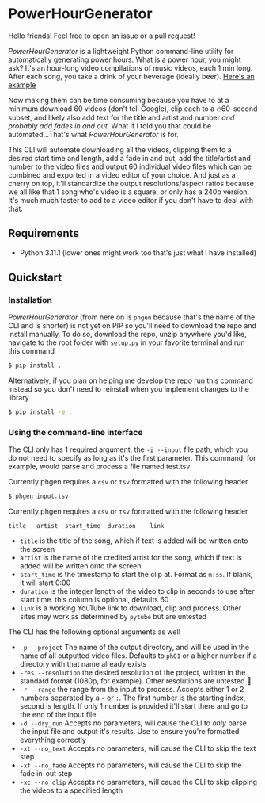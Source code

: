 

# PowerHourGenerator

Hello friends! Feel free to open an issue or a pull request!

*PowerHourGenerator* is a lightweight Python command-line utility for automatically generating power hours. What is a power hour, you might ask? It's an hour-long video compilations of music videos, each 1 min long. After each song, you take a drink of your beverage (ideally beer). [Here's an example](https://youtu.be/Rn6_yYX_25M)

Now making them can be time consuming because you have to at a minimum download 60 videos (don't tell Google), clip each to a 🔥60-second subset, and likely also add text for the title and artist and number *and probably add fades in and out*. What if I told you that could be automated...That's what *PowerHourGenerator* is for. 

This CLI will automate downloading all the videos, clipping them to a desired start time and length, add a fade in and out, add the title/artist and number to the video files and output 60 individual video files which can be combined and exported in a video editor of your choice. And just as a cherry on top, it'll standardize the output resolutions/aspect ratios because we all like that 1 song who's video is a square, or only has a 240p version. It's much much faster to add to a video editor if you don't have to deal with that.

## Requirements

- Python 3.11.1 (lower ones might work too that's just what I have installed)

## Quickstart

### Installation

*PowerHourGenerator* (from here on is `phgen` because that's the name of the CLI and is shorter) is not yet on PIP so you'll need to download the repo and install manually. To do so, download the repo, unzip anywhere you'd like, navigate to the root folder with `setup.py` in your favorite terminal and run this command

```bash
$ pip install .
```

Alternatively, if you plan on helping me develop the repo run this command instead so you don't need to reinstall when you implement changes to the library

```bash
$ pip install -e .
```

### Using the command-line interface

The CLI only has 1 required argument, the `-i --input` file path, which you do not need to specify as long as it's the first parameter. This command, for example, would parse and process a file named test.tsv

Currently phgen requires a `csv` or `tsv` formatted with the following header

```bash
$ phgen input.tsv
```

Currently phgen requires a `csv` or `tsv` formatted with the following header

```tsv
title	artist	start_time	duration	link
```

- `title` is the title of the song, which if text is added will be written onto the screen
- `artist` is the name of the credited artist for the song, which if text is added will be written onto the screen
- `start_time` is the timestamp to start the clip at. Format as `m:ss`. If blank, it will start 0:00
- `duration` is the integer length of the video to clip in seconds to use after start time. this column is optional, defaults 60
- `link` is a working YouTube link to download, clip and process. Other sites may work as determined by `pytube` but are untested

The CLI has the following optional arguments as well

- `-p --project` The name of the output directory, and will be used in the name of all outputted video files. Defaults to `ph01` or a higher number if a directory with that name already exists
- `-res --resolution` the desired resolution of the project, written in the standard format (1080p, for example). Other resolutions are untested 🤷
- `-r --range` the range from the input to process. Accepts either 1 or 2 numbers separated by a `-` or `:`. The first number is the starting index, second is length. If only 1 number is provided it'll start there and go to the end of the input file
- `-d --dry_run` Accepts no parameters, will cause the CLI to *only* parse the input file and output it's results. Use to ensure you're formatted everything correctly
- `-xt --no_text` Accepts no parameters, will cause the CLI to skip the text step
- `-xf --no_fade` Accepts no parameters, will cause the CLI to skip the fade in-out step
- `-xc --no_clip` Accepts no parameters, will cause the CLI to skip clipping the videos to a specified length
